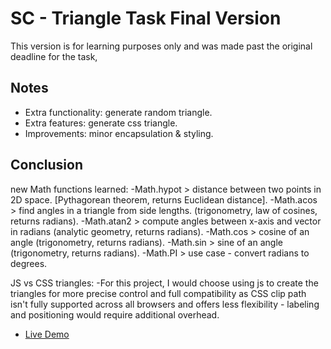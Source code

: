 # SC - Triangle Task Final Version

This version is for learning purposes only and was made past the original deadline for the task, 

## Notes

   - Extra functionality: generate random triangle.
   - Extra features: generate css triangle. 
   - Improvements: minor encapsulation & styling. 

## Conclusion

new Math functions learned: 
-Math.hypot > distance between two points in 2D space. [Pythagorean theorem, returns Euclidean distance].
-Math.acos > find angles in a triangle from side lengths. (trigonometry, law of cosines, returns radians). 
-Math.atan2 > compute angles between x-axis and vector in radians (analytic geometry, returns radians). 
-Math.cos > cosine of an angle (trigonometry, returns radians).
-Math.sin > sine of an angle (trigonometry, returns radians).
-Math.PI > use case - convert radians to degrees.

JS vs CSS triangles: 
-For this project, I would choose using js to create the triangles for more precise control and full compatibility as CSS clip path isn't fully  supported across all browsers and offers less flexibility - labeling and positioning would require additional overhead. 

- [Live Demo](https://l2dwolf.github.io/IE-Portfolio/Projects/JavaScript/sc-task-final/index.html)